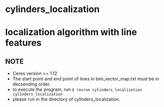 # cylinders_localization
# localization algorithm with line features

## NOTE 

- Ceres version >= 1.12
- The start point and end point of lines in bim_vector_map.txt must be in decsending order.
- to execute the program, run `$ rosrun cylinders_localization cylinders_localization `
- please run in the directory of cylinders_localization.
